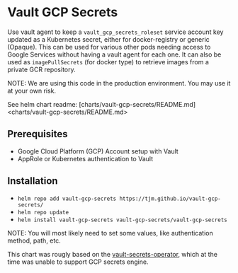 # Vault GCP Secrets

Use vault agent to keep a `vault_gcp_secrets_roleset` service account key updated as a
Kubernetes secret, either for docker-registry or generic (Opaque). This can be used
for various other pods needing access to Google Services without having a vault agent
for each one. It can also be used as `imagePullSecrets` (for docker type) to retrieve
images from a private GCR repository.

NOTE: We are using this code in the production environment. You may use it at your own risk.

See helm chart readme: [charts/vault-gcp-secrets/README.md]<charts/vault-gcp-secrets/README.md>

## Prerequisites

* Google Cloud Platform (GCP) Account setup with Vault
* AppRole or Kubernetes authentication to Vault

## Installation

* `helm repo add vault-gcp-secrets https://tjm.github.io/vault-gcp-secrets/`
* `helm repo update`
* `helm install vault-gcp-secrets vault-gcp-secrets/vault-gcp-secrets`

NOTE: You will most likely need to set some values, like authentication method, path, etc.

This chart was rougly based on the [vault-secrets-operator](https://github.com/ricoberger/vault-secrets-operator),
which at the time was unable to support GCP secrets engine.
